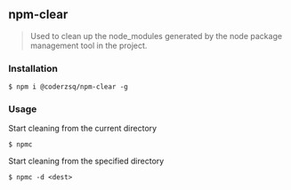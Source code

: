 ## npm-clear

>Used to clean up the node_modules generated by the node package management tool in the project.

### Installation

```shell
$ npm i @coderzsq/npm-clear -g
```
### Usage

Start cleaning from the current directory

```shell
$ npmc
```

Start cleaning from the specified directory
```shell
$ npmc -d <dest>
```